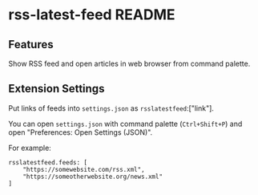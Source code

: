 # rss-latest-feed README

## Features

Show RSS feed and open articles in web browser from command palette.

## Extension Settings

Put links of feeds into `settings.json` as `rsslatestfeed`:["link"].

You can open `settings.json` with command palette (`Ctrl+Shift+P`) and open "Preferences: Open Settings (JSON)".

For example:

```
rsslatestfeed.feeds: [
    "https://somewebsite.com/rss.xml",
    "https://someotherwebsite.org/news.xml"
] 
```
